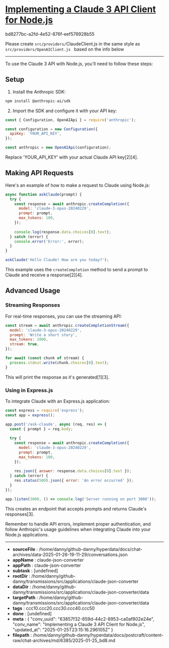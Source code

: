 # [Implementing a Claude 3 API Client for Node.js](https://claude.ai/chat/63857f32-859d-44c2-8953-ca0af802e24e)

bd8277bc-a2fd-4e52-876f-eef576928b55

Please create `src/providers/`ClaudeClient.js in the same style as `src/providers/OpenAIClient.js ` based on the info below 

---

To use the Claude 3 API with Node.js, you'll need to follow these steps:

## Setup

1. Install the Anthropic SDK:

```bash
npm install @anthropic-ai/sdk
```

2. Import the SDK and configure it with your API key:

```javascript
const { Configuration, OpenAIApi } = require('anthropic');

const configuration = new Configuration({
  apiKey: 'YOUR_API_KEY',
});

const anthropic = new OpenAIApi(configuration);
```

Replace 'YOUR_API_KEY' with your actual Claude API key[2][4].

## Making API Requests

Here's an example of how to make a request to Claude using Node.js:

```javascript
async function askClaude(prompt) {
  try {
    const response = await anthropic.createCompletion({
      model: 'claude-3-opus-20240229',
      prompt: prompt,
      max_tokens: 100,
    });
    
    console.log(response.data.choices[0].text);
  } catch (error) {
    console.error('Error:', error);
  }
}

askClaude('Hello Claude! How are you today?');
```

This example uses the `createCompletion` method to send a prompt to Claude and receive a response[2][4].

## Advanced Usage

### Streaming Responses

For real-time responses, you can use the streaming API:

```javascript
const stream = await anthropic.createCompletionStream({
  model: 'claude-3-opus-20240229',
  prompt: 'Write a short story',
  max_tokens: 1000,
  stream: true,
});

for await (const chunk of stream) {
  process.stdout.write(chunk.choices[0].text);
}
```

This will print the response as it's generated[1][3].

### Using in Express.js

To integrate Claude with an Express.js application:

```javascript
const express = require('express');
const app = express();

app.post('/ask-claude', async (req, res) => {
  const { prompt } = req.body;
  
  try {
    const response = await anthropic.createCompletion({
      model: 'claude-3-opus-20240229',
      prompt: prompt,
      max_tokens: 100,
    });
    
    res.json({ answer: response.data.choices[0].text });
  } catch (error) {
    res.status(500).json({ error: 'An error occurred' });
  }
});

app.listen(3000, () => console.log('Server running on port 3000'));
```

This creates an endpoint that accepts prompts and returns Claude's responses[3].

Remember to handle API errors, implement proper authentication, and follow Anthropic's usage guidelines when integrating Claude into your Node.js applications.

---

* **sourceFile** : /home/danny/github-danny/hyperdata/docs/chat-archives/data-2025-01-26-19-11-29/conversations.json
* **appName** : claude-json-converter
* **appPath** : claude-json-converter
* **subtask** : [undefined]
* **rootDir** : /home/danny/github-danny/transmissions/src/applications/claude-json-converter
* **dataDir** : /home/danny/github-danny/transmissions/src/applications/claude-json-converter/data
* **targetPath** : /home/danny/github-danny/transmissions/src/applications/claude-json-converter/data
* **tags** : ccc10.ccc20.ccc30.ccc40.ccc50
* **done** : [undefined]
* **meta** : {
  "conv_uuid": "63857f32-859d-44c2-8953-ca0af802e24e",
  "conv_name": "Implementing a Claude 3 API Client for Node.js",
  "updated_at": "2025-01-25T23:15:16.296105Z"
}
* **filepath** : /home/danny/github-danny/hyperdata/docs/postcraft/content-raw/chat-archives/md/6385/2025-01-25_bd8.md